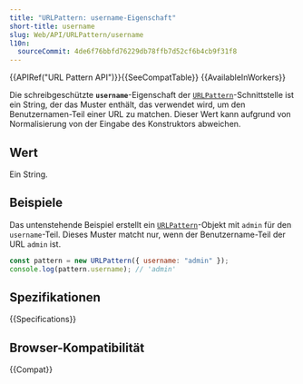 ```yaml
---
title: "URLPattern: username-Eigenschaft"
short-title: username
slug: Web/API/URLPattern/username
l10n:
  sourceCommit: 4de6f76bbfd76229db78ffb7d52cf6b4cb9f31f8
---
```


{{APIRef("URL Pattern API")}}{{SeeCompatTable}} {{AvailableInWorkers}}

Die schreibgeschützte **`username`**-Eigenschaft der [`URLPattern`](/de/docs/Web/API/URLPattern)-Schnittstelle ist ein String, der das Muster enthält, das verwendet wird, um den Benutzernamen-Teil einer URL zu matchen. Dieser Wert kann aufgrund von Normalisierung von der Eingabe des Konstruktors abweichen.

## Wert

Ein String.

## Beispiele

Das untenstehende Beispiel erstellt ein [`URLPattern`](/de/docs/Web/API/URLPattern)-Objekt mit `admin` für den `username`-Teil. Dieses Muster matcht nur, wenn der Benutzername-Teil der URL `admin` ist.

```js
const pattern = new URLPattern({ username: "admin" });
console.log(pattern.username); // 'admin'
```

## Spezifikationen

{{Specifications}}

## Browser-Kompatibilität

{{Compat}}
